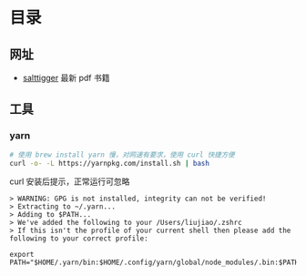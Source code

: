 # 目录

## 网址
- [salttigger](https://salttiger.com/) 最新 pdf 书籍

## 工具
### yarn
```bash
# 使用 brew install yarn 慢，对网速有要求，使用 curl 快捷方便
curl -o- -L https://yarnpkg.com/install.sh | bash
```
curl 安装后提示，正常运行可忽略
```
> WARNING: GPG is not installed, integrity can not be verified!
> Extracting to ~/.yarn...
> Adding to $PATH...
> We've added the following to your /Users/liujiao/.zshrc
> If this isn't the profile of your current shell then please add the following to your correct profile:

export PATH="$HOME/.yarn/bin:$HOME/.config/yarn/global/node_modules/.bin:$PATH"
```
